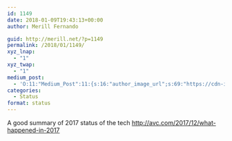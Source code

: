 ```yaml
---
id: 1149
date: 2018-01-09T19:43:13+00:00
author: Merill Fernando

guid: http://merill.net/?p=1149
permalink: /2018/01/1149/
xyz_lnap:
  - "1"
xyz_twap:
  - "1"
medium_post:
  - 'O:11:"Medium_Post":11:{s:16:"author_image_url";s:69:"https://cdn-images-1.medium.com/fit/c/200/200/0*nOSMyIhdQJ9325FH.jpeg";s:10:"author_url";s:26:"https://medium.com/@merill";s:11:"byline_name";N;s:12:"byline_email";N;s:10:"cross_link";s:2:"no";s:2:"id";s:12:"6bfc30ba6bb7";s:21:"follower_notification";s:3:"yes";s:7:"license";s:19:"all-rights-reserved";s:14:"publication_id";s:12:"99858869fb3c";s:6:"status";s:6:"public";s:3:"url";s:124:"https://medium.com/@merill/a-good-summary-of-2017-status-of-the-tech-http-avc-com-2017-12-what-happened-in-2017-6bfc30ba6bb7";}'
categories:
  - Status
format: status
---
```

A good summary of 2017 status of the tech <a href="http://avc.com/2017/12/what-happened-in-2017">http://avc.com/2017/12/what-happened-in-2017</a>
